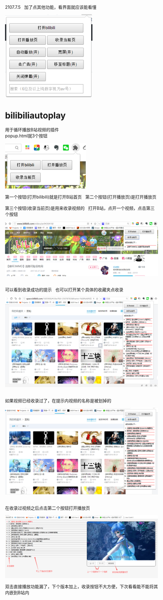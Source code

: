 2107.7.5   
加了点其他功能，看界面就应该能看懂

![image](https://github.com/WOSHINPC/bilibiliautoplay/raw/master/chrome-extensions/help-img/main2.png)   

# bilibiliautoplay
用于循环播放B站视频的插件  
popup.html就3个按钮  
    
![image](https://github.com/WOSHINPC/bilibiliautoplay/raw/master/chrome-extensions/help-img/main.png)   

第一个按钮(打开bilibili)就是打开B站首页   
第二个按钮(打开播放页)是打开播放页    
第三个按钮(收录当前页)是用来收录视频的   
打开B站，点开一个视频，点击第三个按钮   

![image](https://github.com/WOSHINPC/bilibiliautoplay/raw/master/chrome-extensions/help-img/record1.png)   
    
可以看到收录成功的提示   也可以打开某个具体的收藏夹点收录    

![image](https://github.com/WOSHINPC/bilibiliautoplay/raw/master/chrome-extensions/help-img/record2.png)    

如果视频已经收录过了，在提示内视频的名称是被划掉的    

![image](https://github.com/WOSHINPC/bilibiliautoplay/raw/master/chrome-extensions/help-img/record3.png)   
    
在收录过视频之后点击第二个按钮打开播放页    

![image](https://github.com/WOSHINPC/bilibiliautoplay/raw/master/chrome-extensions/help-img/play.png)   
    
双击直接播放功能漏了，下个版本加上，收录按钮不大方便，下次看看能不能将其内嵌到B站内
